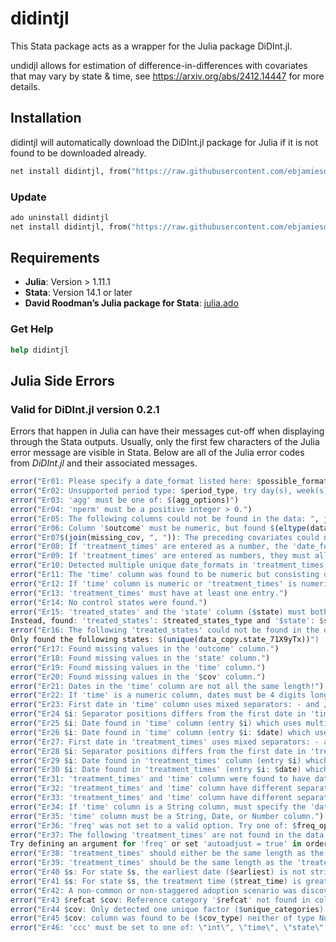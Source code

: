# didintjl
This Stata package acts as a wrapper for the Julia package DiDInt.jl. 

undidjl allows for estimation of difference-in-differences with covariates that may vary by state & time, see https://arxiv.org/abs/2412.14447 for more details.

## Installation 
didintjl will automatically download the DiDInt.jl package for Julia if it is not found to be downloaded already.

```stata
net install didintjl, from("https://raw.githubusercontent.com/ebjamieson97/didintjl/main/")
```

### Update
```stata
ado uninstall didintjl
net install didintjl, from("https://raw.githubusercontent.com/ebjamieson97/didintjl/main/")
```

## Requirements
* **Julia**: Version > 1.11.1
* **Stata**: Version 14.1 or later
* **David Roodman’s Julia package for Stata**: [julia.ado](https://github.com/droodman/julia.ado)

### Get Help
```stata
help didintjl
```

## Julia Side Errors
### Valid for DiDInt.jl version 0.2.1

Errors that happen in Julia can have their messages cut-off when displaying through the Stata outputs. Usually, only the first few characters of the Julia error message are visible in Stata. Below are all of the Julia error codes from *DiDInt.jl* and their associated messages.

```julia
error("Er01: Please specify a date_format listed here: $possible_formats.")
error("Er02: Unsupported period type: $period_type, try day(s), week(s), month(s), or year(s).")
error("Er03: 'agg' must be one of: $(agg_options)")
error("Er04: 'nperm' must be a positive integer > 0.")
error("Er05: The following columns could not be found in the data: ", join(missing_cols, ", "))
error("Er06: Column '$outcome' must be numeric, but found $(eltype(data_copy[!, outcome]))")
error("Er07$(join(missing_cov, ", ")): The preceding covariates could not be found in the data.")
error("Er08: If 'treatment_times' are entered as a number, the 'date_format' must be \"yyyy\".")
error("Er09: If 'treatment_times' are entered as numbers, they must all be 4 digits long in 'yyyy' date_format.")
error("Er10: Detected multiple unique date_formats in 'treatment_times'.")
error("Er11: The 'time' column was found to be numeric but consisting of values of ambiguous date formatting (i.e. not consistent 4 digit entries.)")
error("Er12: If 'time' column is numeric or 'treatment_times' is numeric, then both must be numeric.")
error("Er13: 'treatment_times' must have at least one entry.")
error("Er14: No control states were found.")
error("Er15: 'treated_states' and the 'state' column ($state) must both be numerical or both be strings. \n 
Instead, found: 'treated_states': $treated_states_type and '$state': $state_column_type.")
error("Er16: The following 'treated_states' could not be found in the data: $(missing_states). \n 
Only found the following states: $(unique(data_copy.state_71X9yTx))")
error("Er17: Found missing values in the 'outcome' column.")
error("Er18: Found missing values in the 'state' column.")
error("Er19: Found missing values in the 'time' column.")
error("Er20: Found missing values in the '$cov' column.")
error("Er21: Dates in the 'time' column are not all the same length!")
error("Er22: If 'time' is a numeric column, dates must be 4 digits long.")
error("Er23: First date in 'time' column uses mixed separators: - and /.")
error("Er24 $i: Separator positions differs from the first date in 'time' column in date entry $i: $date")
error("Er25 $i: Date found in 'time' column (entry $i) which uses multiple separator types: $date")
error("Er26 $i: Date found in 'time' column (entry $i: $date) which uses different separator types from first date.")
error("Er27: First date in 'treatment_times' uses mixed separators: - and /.")
error("Er28 $i: Separator positions differs from the first date in 'treatment_times' in the $i'th entry: $date")
error("Er29 $i: Date found in 'treatment_times' column (entry $i) which uses multiple separator types: $date")
error("Er30 $i: Date found in 'treatment_times' (entry $i: $date) which uses different separator types from first date.")
error("Er31: 'treatment_times' and 'time' column were found to have date strings with different lengths.")
error("Er32: 'treatment_times' and 'time' column have different separator positions.")
error("Er33: 'treatment_times' and 'time' column have different separator types.")
error("Er34: If 'time' column is a String column, must specify the 'date_format' argument.")
error("Er35: 'time' column must be a String, Date, or Number column.")
error("Er36: 'freq' was not set to a valid option. Try one of: $freq_options")
error("Er37: The following 'treatment_times' are not found in the data: $(missing_dates). \n 
Try defining an argument for 'freq' or set 'autoadjust = true' in order to activate the date matching procedure.")
error("Er38: 'treatment_times' should either be the same length as the 'treated_states' vector or of length 1.")
error("Er39: 'treatment_times' should be the same length as the 'treated_states'.")
error("Er40 $s: For state $s, the earliest date ($earliest) is not strictly less than the treatment time ($treat_time).")
error("Er41 $s: For state $s, the treatment time ($treat_time) is greater than the last date ($latest).")
error("Er42: A non-common or non-staggered adoption scenario was discovered!? This error should not be possible!")
error("Er43 $refcat $cov: Reference category '$refcat' not found in column '$cov'.")
error("Er44 $cov: Only detected one unique factor ($unique_categories) in factor variable $cov.")
error("Er45 $cov: column was found to be ($cov_type) neither of type Number, AbstractString, nor CategoricalValue!")
error("Er46: 'ccc' must be set to one of: \"int\", \"time\", \"state\", \"add\", or \"hom\".")
```

